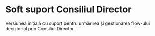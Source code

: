 # Soft suport Consiliul Director

Versiunea inițială cu suport pentru urmărirea și gestionarea flow-ului decizional prin Consiliul Director.